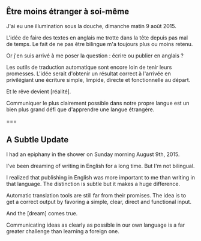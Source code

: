 ## Être moins étranger à soi-même

J'ai eu une illumination sous la douche, dimanche matin 9 août 2015.

L'idée de faire des textes en anglais me trotte dans la tête depuis pas mal de temps. Le fait de ne pas être bilingue m'a toujours plus ou moins retenu.

Or j'en suis arrivé à me poser la question : écrire ou publier en anglais ?

Les outils de traduction automatique sont encore loin de tenir leurs promesses. L'idée serait d'obtenir un résultat correct à l'arrivée en privilégiant une écriture simple, limpide, directe et fonctionnelle au départ.

Et le rêve devient [réalité].

Communiquer le plus clairement possible dans notre propre langue est un bien plus grand défi que d'apprendre une langue étrangère.

===

## A Subtle Update

I had an epiphany in the shower on Sunday morning August 9th, 2015.

I've been dreaming of writing in English for a long time. But I'm not bilingual.

I realized that publishing in English was more important to me than writing in that language. The distinction is subtle but it makes a huge difference.

Automatic translation tools are still far from their promises. The idea is to get a correct output by favoring a simple, clear, direct and functional input.

And the [dream] comes true.

Communicating ideas as clearly as possible in our own language is a far greater challenge than learning a foreign one.
